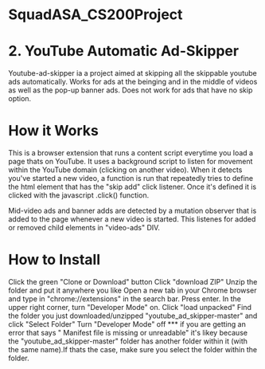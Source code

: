 # SquadASA_CS200Project

# 2. YouTube Automatic Ad-Skipper
Youtube-ad-skipper ia a project aimed at skipping all the skippable youtube ads automatically. Works for ads at the beinging and in the middle of videos as well as the pop-up banner ads. Does not work for ads that have no skip option.

# How it Works
This is a browser extension that runs a content script everytime you load a page thats on YouTube. It uses a background script to listen for movement within the YouTube domain (clicking on another video). When it detects you've started a new video, a function is run that repeatedly tries to define the html element that has the "skip add" click listener. Once it's defined it is clicked with the javascript .click() function.

Mid-video ads and banner adds are detected by a mutation observer that is added to the page whenever a new video is started. This listenes for added or removed child elements in "video-ads" DIV.

# How to Install
Click the green "Clone or Download" button
Click "download ZIP"
Unzip the folder and put it anywhere you like
Open a new tab in your Chrome browser and type in "chrome://extensions" in the search bar. Press enter.
In the upper right corner, turn "Developer Mode" on.
Click "load unpacked"
Find the folder you just downloaded/unzipped "youtube_ad_skipper-master" and click "Select Folder"
Turn "Developer Mode" off
*** if you are getting an error that says " Manifest file is missing or unreadable" it's likey because the "youtube_ad_skipper-master" folder has another folder within it (with the same name).If thats the case, make sure you select the folder within the folder.
